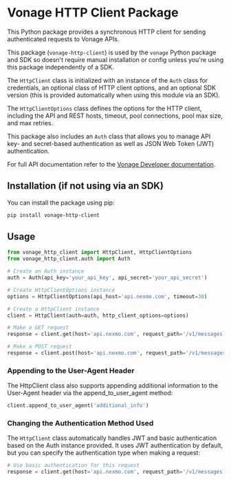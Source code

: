 # Vonage HTTP Client Package

This Python package provides a synchronous HTTP client for sending authenticated requests to Vonage APIs.

This package (`vonage-http-client`) is used by the `vonage` Python package and SDK so doesn't require manual installation or config unless you're using this package independently of a SDK.

The `HttpClient` class is initialized with an instance of the `Auth` class for credentials, an optional class of HTTP client options, and an optional SDK version (this is provided automatically when using this module via an SDK).

The `HttpClientOptions` class defines the options for the HTTP client, including the API and REST hosts, timeout, pool connections, pool max size, and max retries.

This package also includes an `Auth` class that allows you to manage API key- and secret-based authentication as well as JSON Web Token (JWT) authentication.

For full API documentation refer to the [Vonage Developer documentation](https://developer.vonage.com).

## Installation (if not using via an SDK)

You can install the package using pip:

```bash
pip install vonage-http-client
```

## Usage

```python
from vonage_http_client import HttpClient, HttpClientOptions
from vonage_http_client.auth import Auth

# Create an Auth instance
auth = Auth(api_key='your_api_key', api_secret='your_api_secret')

# Create HttpClientOptions instance
options = HttpClientOptions(api_host='api.nexmo.com', timeout=30)

# Create a HttpClient instance
client = HttpClient(auth=auth, http_client_options=options)

# Make a GET request
response = client.get(host='api.nexmo.com', request_path='/v1/messages')

# Make a POST request
response = client.post(host='api.nexmo.com', request_path='/v1/messages', params={'key': 'value'})
```

### Appending to the User-Agent Header

The HttpClient class also supports appending additional information to the User-Agent header via the append_to_user_agent method:

```python
client.append_to_user_agent('additional_info')
```

### Changing the Authentication Method Used

The `HttpClient` class automatically handles JWT and basic authentication based on the Auth instance provided. It uses JWT authentication by default, but you can specify the authentication type when making a request:

```python
# Use basic authentication for this request
response = client.get(host='api.nexmo.com', request_path='/v1/messages', auth_type='basic')
```